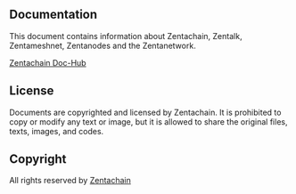 ## Documentation
This document contains information about Zentachain, Zentalk, Zentameshnet, Zentanodes and the Zentanetwork.

[Zentachain Doc-Hub](http://docs.zentachain.io)

## License
Documents are copyrighted and licensed by Zentachain. It is prohibited to copy or modify any text or image, but it is allowed to share the original files, texts, images, and codes.

## Copyright
All rights reserved by [Zentachain](https://zentachain.io/)
